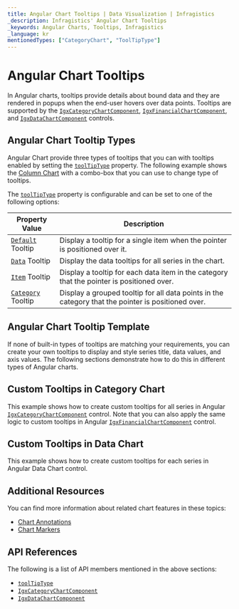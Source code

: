 ```yaml
---
title: Angular Chart Tooltips | Data Visualization | Infragistics
_description: Infragistics' Angular Chart Tooltips
_keywords: Angular Charts, Tooltips, Infragistics
_language: kr
mentionedTypes: ["CategoryChart", "ToolTipType"]
---
```


# Angular Chart Tooltips

In Angular charts, tooltips provide details about bound data and they are rendered in popups when the end-user hovers over data points. Tooltips are supported by the [`IgxCategoryChartComponent`]({environment:dvApiBaseUrl}/products/ignite-ui-angular/api/docs/typescript/latest/classes/igniteui_angular_charts.igxcategorychartcomponent.html), [`IgxFinancialChartComponent`]({environment:dvApiBaseUrl}/products/ignite-ui-angular/api/docs/typescript/latest/classes/igniteui_angular_charts.igxfinancialchartcomponent.html), and [`IgxDataChartComponent`]({environment:dvApiBaseUrl}/products/ignite-ui-angular/api/docs/typescript/latest/classes/igniteui_angular_charts.igxdatachartcomponent.html) controls.

## Angular Chart Tooltip Types

Angular Chart provide three types of tooltips that you can with tooltips enabled by setting the [`toolTipType`]({environment:dvApiBaseUrl}/products/ignite-ui-angular/api/docs/typescript/latest/classes/igniteui_angular_charts.igxdomainchartcomponent.html#toolTipType) property. The following example shows the [Column Chart](../types/column-chart.md) with a combo-box that you can use to change type of tooltips.

<code-view style="height: 500px" alt="Angular Tooltip Types Example"
           data-demos-base-url="{environment:dvDemosBaseUrl}"
                    iframe-src="{environment:dvDemosBaseUrl}/charts/category-chart/column-chart-with-tooltips"
                                                 github-src="charts/category-chart/column-chart-with-tooltips">
</code-view>


<div class="divider--half"></div>

The [`toolTipType`]({environment:dvApiBaseUrl}/products/ignite-ui-angular/api/docs/typescript/latest/classes/igniteui_angular_charts.igxdomainchartcomponent.html#toolTipType) property is configurable and can be set to one of the following options:

| Property Value     | Description |
| -------------------|---------------- |
| [`Default`]({environment:dvApiBaseUrl}/products/ignite-ui-angular/api/docs/typescript/latest/enums/igniteui_angular_charts.tooltiptype.html#Default)  Tooltip | Display a tooltip for a single item when the pointer is positioned over it. |
| [`Data`]({environment:dvApiBaseUrl}/products/ignite-ui-angular/api/docs/typescript/latest/enums/igniteui_angular_charts.tooltiptype.html#Data) Tooltip | Display the data tooltips for all series in the chart. |
| [`Item`]({environment:dvApiBaseUrl}/products/ignite-ui-angular/api/docs/typescript/latest/enums/igniteui_angular_charts.tooltiptype.html#Item)  Tooltip    | Display a tooltip for each data item in the category that the pointer is positioned over. |
| [`Category`]({environment:dvApiBaseUrl}/products/ignite-ui-angular/api/docs/typescript/latest/enums/igniteui_angular_charts.tooltiptype.html#Category) Tooltip | Display a grouped tooltip for all data points in the category that the pointer is positioned over. |

<div class="divider--half"></div>

## Angular Chart Tooltip Template

If none of built-in types of tooltips are matching your requirements, you can create your own tooltips to display and style series title, data values, and axis values. The following sections demonstrate how to do this in different types of Angular charts.

## Custom Tooltips in Category Chart

This example shows how to create custom tooltips for all series in Angular [`IgxCategoryChartComponent`]({environment:dvApiBaseUrl}/products/ignite-ui-angular/api/docs/typescript/latest/classes/igniteui_angular_charts.igxcategorychartcomponent.html) control. Note that you can also apply the same logic to custom tooltips in Angular [`IgxFinancialChartComponent`]({environment:dvApiBaseUrl}/products/ignite-ui-angular/api/docs/typescript/latest/classes/igniteui_angular_charts.igxfinancialchartcomponent.html) control.

<code-view style="height: 500px" alt="Angular Tooltip Template"
           data-demos-base-url="{environment:dvDemosBaseUrl}"
                    iframe-src="{environment:dvDemosBaseUrl}/charts/category-chart/tooltip-template"
                                                 github-src="charts/category-chart/tooltip-template">
</code-view>


<div class="divider--half"></div>

## Custom Tooltips in Data Chart

This example shows how to create custom tooltips for each series in Angular Data Chart control.

<code-view style="height: 500px" alt="Angular Tooltip Template"
           data-demos-base-url="{environment:dvDemosBaseUrl}"
                    iframe-src="{environment:dvDemosBaseUrl}/charts/data-chart/tooltip-template"
                                                 github-src="charts/data-chart/tooltip-template">
</code-view>


<div class="divider--half"></div>

## Additional Resources

You can find more information about related chart features in these topics:

*   [Chart Annotations](chart-annotations.md)
*   [Chart Markers](chart-markers.md)

## API References

The following is a list of API members mentioned in the above sections:

*   [`toolTipType`]({environment:dvApiBaseUrl}/products/ignite-ui-angular/api/docs/typescript/latest/classes/igniteui_angular_charts.igxdomainchartcomponent.html#toolTipType)
*   [`IgxCategoryChartComponent`]({environment:dvApiBaseUrl}/products/ignite-ui-angular/api/docs/typescript/latest/classes/igniteui_angular_charts.igxcategorychartcomponent.html)
*   [`IgxDataChartComponent`]({environment:dvApiBaseUrl}/products/ignite-ui-angular/api/docs/typescript/latest/classes/igniteui_angular_charts.igxdatachartcomponent.html)
